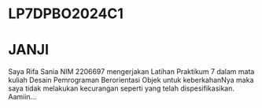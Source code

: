 # LP7DPBO2024C1

# JANJI
Saya Rifa Sania NIM 2206697 mengerjakan Latihan Praktikum 7 dalam mata kuliah Desain Pemrograman Berorientasi Objek
untuk keberkahanNya maka saya tidak melakukan kecurangan seperti yang telah dispesifikasikan. Aamiin...